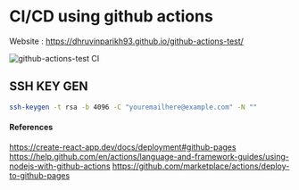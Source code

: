# CI/CD using github actions

Website : https://dhruvinparikh93.github.io/github-actions-test/

![github-actions-test CI](https://github.com/dhruvinparikh93/github-actions-test/workflows/github-actions-test%20CI/badge.svg?branch=master)

## SSH KEY GEN

```bash
ssh-keygen -t rsa -b 4096 -C "youremailhere@example.com" -N ""
```

#### References
https://create-react-app.dev/docs/deployment#github-pages
https://help.github.com/en/actions/language-and-framework-guides/using-nodejs-with-github-actions
https://github.com/marketplace/actions/deploy-to-github-pages
